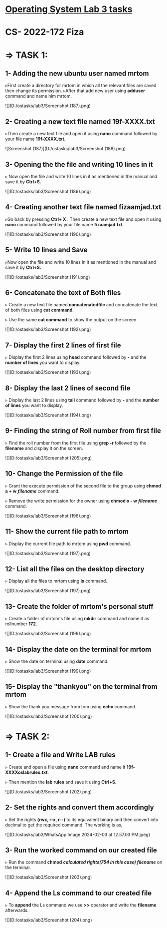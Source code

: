 # <u>Operating System **Lab 3 tasks**</u> 

# CS- 2022-172                                Fiza

# ⇒ TASK 1:

## 1- Adding the new ubuntu user named mrtom

▹First create a directory for mrtom in which all the relevant files are saved then change its permission. ▹After that add new user  using **adduser** command and name him mrtom.

![](D:/ostasks/lab3/Screenshot (187).png)

## 2- Creating a new text file named 19f-XXXX.txt

▹Then create a new text file and open it using **nano** command followed by your file name **19f-XXXX.txt**.

![Screenshot (187)](D:/ostasks/lab3/Screenshot (188).png)

## 3- Opening the the file and writing 10 lines in it

▹ Now open the file and write 10 lines in it as mentioned in the manual and save it by **Ctrl+S.**

![](D:/ostasks/lab3/Screenshot (189).png)

## 4- Creating another text file named fizaamjad.txt

▹Go back by pressing **Ctrl+ X** . Then create a new text file and open it using **nano** command followed by your file name **fizaamjad.txt**.

![](D:/ostasks/lab3/Screenshot (190).png)

## 5- Write 10 lines and Save

▹Now open the file and write 10 lines in it as mentioned in the manual and save it by **Ctrl+S.**

![](D:/ostasks/lab3/Screenshot (191).png)

## 6- Concatenate the text of Both files

▹ Create a new text file named **concatenatedfile** and concatenate the text of both files using **cat command**.

▹ Use the same **cat command** to show the output on the screen.

![](D:/ostasks/lab3/Screenshot (192).png)

## 7- Display the first 2 lines of first file

▹ Display the first 2 lines using **head** command followed by **-** and the **number of lines** you want to display.

![](D:/ostasks/lab3/Screenshot (193).png)

## 8- Display the last 2 lines of second file

▹ Display the last 2 lines using **tail** command followed by **-** and the **number of lines** you want to display.

![](D:/ostasks/lab3/Screenshot (194).png)

## 9- Finding the string of Roll number from first file

▹ Find the roll number from the first file using **grep -r** followed by the **filename** and display it on the screen.

![](D:/ostasks/lab3/Screenshot (205).png)

## 10- Change the Permission of the file

▹ Grant the execute permission of the second file to the group using **chmod a + w** ***filename*** command. 

▹ Remove the write permission for the owner using **chmod o - w** ***filename*** command. 

![](D:/ostasks/lab3/Screenshot (196).png)

## 11- Show the current file path to mrtom

▹ Display the current file path to mrtom using **pwd** command.

![](D:/ostasks/lab3/Screenshot (197).png)

## 12- List all the files on the desktop directory

▹ Display all the files to mrtom using **ls** command.

![](D:/ostasks/lab3/Screenshot (197).png)

## 13- Create the folder of mrtom's personal stuff 

▹ Create a folder of mrtom's file using **mkdir** command and name it as rollnumber **172**.

![](D:/ostasks/lab3/Screenshot (199).png)

## 14- Display the date on the terminal for mrtom

▹  Show the date on terminal using **date** command.

![](D:/ostasks/lab3/Screenshot (199).png)

## 15- Display the "thankyou" on the terminal from mrtom

▹ Show the thank you message from tom using **echo** command.

![](D:/ostasks/lab3/Screenshot (200).png)

# ⇒ TASK 2:

## 1- Create a file and Write LAB rules 

▹ Create and open a file using **nano** command and name it **19f-XXXXoslabrules.txt**.

▹ Then mention the **lab rules** and save it using **Ctrl+S.**

![](D:/ostasks/lab3/Screenshot (202).png)

## 2- Set the rights and convert them accordingly

▹ Set the rights **(rwx, r-x, r--)** to its equivalent binary and then convert into decimal to get the required command. The working is as,

![](D:/ostasks/lab3/WhatsApp Image 2024-02-03 at 12.57.03 PM.jpeg)

## 3- Run the worked command on our created file

▹ Run the command **chmod** ***calculated rights(754 in this case) filename*** on the terminal.

![](D:/ostasks/lab3/Screenshot (203).png)

## 4- Append the Ls command to our created file

▹ To **append** the Ls command we use **>>** operator and write the **filename** afterwards.

![](D:/ostasks/lab3/Screenshot (204).png)
